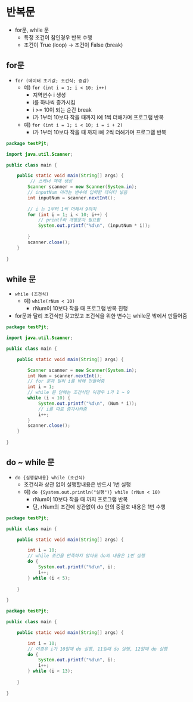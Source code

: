 # 반복문

- for문, while 문
  - 특정 조건이 참인경우 반복 수행
  - 조건이 True (loop) -> 조건이 False (break)



## for문

- `for (데이터 초기값; 조건식; 증감)`
  - 예) `for (int i = 1; i < 10; i++)`
    - 지역변수 i 생성
    - i를 하나씩 증가시킴
    - i >= 10이 되는 순간 break
    - i가 1부터 10보다 작을 때까지 i에 1씩 더해가며 프로그램 반복
  - 예) `for (int i = 1; i < 10; i = i + 2)`
    - i가 1부터 10보다 작을 때 까지 i에 2씩 더해가며 프로그램 반복

```java
package testPjt;

import java.util.Scanner;

public class main {

	public static void main(String[] args) {
		 // 스캐너 객채 생성
		Scanner scanner = new Scanner(System.in);
        // inputNum 이라는 변수에 입력한 데이터 넣음
		int inputNum = scanner.nextInt();
        
		// i 는 1부터 1씩 더해서 9까지
		for (int i = 1; i < 10; i++) {
            // printf라 개행문자 필요함
            System.out.printf("%d\n", (inputNum * i));
            
		}
		scanner.close();
	}
	
}
```



## while 문

- `while (조건식)`
  - 예) `while(rNum < 10)`
    - rNum이 10보다 작을 때 프로그램 반복 진행
- for문과 달리 조건식만 갖고있고 조건식을 위한 변수는 while문 밖에서 만들어줌

```java
package testPjt;

import java.util.Scanner;

public class main {

	public static void main(String[] args) {

		Scanner scanner = new Scanner(System.in);
		int Num = scanner.nextInt();
		// for 문과 달리 i를 밖에 만들어줌
		int i = 1;
		// while 문 안에는 조건식만 이경우 i가 1 ~ 9
		while (i < 10) {
			System.out.printf("%d\n", (Num * i));
			// i를 따로 증가시켜줌
			i++;
		}
		scanner.close();
	}
	
}
```



## do ~ while 문

- `do {실행할내용} while (조건식)`
  - 조건식과 상관 없이 실행할내용은 반드시 1번 실행
  - 예) `do {System.out.println("실행")} while (rNum < 10)`
    - rNum이 10보다 작을 때 까지 프로그램 반복
    - 단, rNum의 조건에 상관없이 do 안의 중괄호 내용은 1번 수행

```java
package testPjt;

public class main {

	public static void main(String[] args) {

		int i = 10;
		// while 조건을 만족하지 않아도 do의 내용은 1번 실행
		do {
			System.out.printf("%d\n", i);
			i++;
		} while (i < 5);
		
	}
	
}
```

```java
package testPjt;

public class main {

	public static void main(String[] args) {

		int i = 10;
		// 이경우 i가 10일때 do 실행, 11일때 do 실행, 12일때 do 실행
		do {
			System.out.printf("%d\n", i);
			i++;
		} while (i < 13);
		
	}
	
}
```

